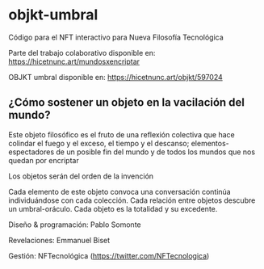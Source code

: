 # objkt-umbral
Código para el NFT interactivo para Nueva Filosofía Tecnológica

Parte del trabajo colaborativo disponible en: https://hicetnunc.art/mundosxencriptar

OBJKT umbral disponible en: https://hicetnunc.art/objkt/597024

## ¿Cómo sostener un objeto en la vacilación del mundo?

Este objeto filosófico es el fruto de una reflexión colectiva que hace colindar el fuego y el exceso, el tiempo y el descanso; elementos-espectadores de un posible fin del mundo y de todos los mundos que nos quedan por encriptar 

Los objetos serán del orden de la invención

Cada elemento de este objeto convoca una conversación continúa individuándose con cada colección. Cada relación entre objetos descubre un umbral-oráculo. Cada objeto es la totalidad y su excedente. 

Diseño & programación: Pablo Somonte

Revelaciones: Emmanuel Biset

Gestión: NFTecnológica (https://twitter.com/NFTecnologica)
